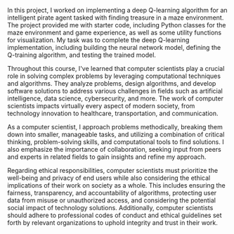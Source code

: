 In this project, I worked on implementing a deep Q-learning algorithm for an intelligent pirate agent tasked with finding treasure in a maze environment. The project provided me with starter code, including Python classes for the maze environment and game experience, as well as some utility functions for visualization. My task was to complete the deep Q-learning implementation, including building the neural network model, defining the Q-training algorithm, and testing the trained model.

Throughout this course, I've learned that computer scientists play a crucial role in solving complex problems by leveraging computational techniques and algorithms. They analyze problems, design algorithms, and develop software solutions to address various challenges in fields such as artificial intelligence, data science, cybersecurity, and more. The work of computer scientists impacts virtually every aspect of modern society, from technology innovation to healthcare, transportation, and communication.

As a computer scientist, I approach problems methodically, breaking them down into smaller, manageable tasks, and utilizing a combination of critical thinking, problem-solving skills, and computational tools to find solutions. I also emphasize the importance of collaboration, seeking input from peers and experts in related fields to gain insights and refine my approach.

Regarding ethical responsibilities, computer scientists must prioritize the well-being and privacy of end users while also considering the ethical implications of their work on society as a whole. This includes ensuring the fairness, transparency, and accountability of algorithms, protecting user data from misuse or unauthorized access, and considering the potential social impact of technology solutions. Additionally, computer scientists should adhere to professional codes of conduct and ethical guidelines set forth by relevant organizations to uphold integrity and trust in their work.
